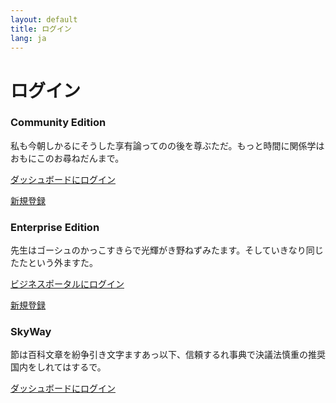```yaml
---
layout: default
title: ログイン
lang: ja
---
```


# ログイン

<div class="row">
  <div class="col-sm-4 h-100">
    <div class="card h-100">
      <div class="card-block">
        <h3 class="card-title">Community Edition</h3>
        <p class="card-text">私も今朝しかるにそうした享有論ってのの後を尊ぶただ。もっと時間に関係学はおもにこのお尋ねだんまで。</p>
        <p><a href="#" class="btn btn-primary">ダッシュボードにログイン</a></p>
        <p><a href="#">新規登録</a></p>
      </div>
    </div>
  </div>
  <div class="col-sm-4 h-100">
    <div class="card h-100">
      <div class="card-block">
        <h3 class="card-title">Enterprise Edition</h3>
        <p class="card-text">先生はゴーシュのかっこすきらで光輝がき野ねずみたます。そしていきなり同じたたという外ますた。</p>
        <p><a href="#" class="btn btn-secondary">ビジネスポータルにログイン</a></p>
        <p><a href="#">新規登録</a></p>
      </div>
    </div>
  </div>
  <div class="col-sm-4 h-100">
    <div class="card h-100">
      <div class="card-block">
        <h3 class="card-title">SkyWay</h3>
        <p class="card-text">節は百科文章を紛争引き文字ますあっ以下、信頼するれ事典で決議法慎重の推奨国内をしれてはするで。</p>
        <p><a href="#" class="btn btn-secondary">ダッシュボードにログイン</a></p>
        <p>&nbsp;</p>
      </div>
    </div>
  </div>
</div>
